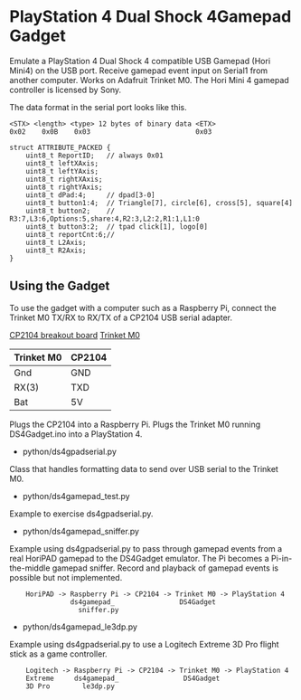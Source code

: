 # PlayStation 4 Dual Shock 4Gamepad Gadget

Emulate a PlayStation 4 Dual Shock 4 compatible USB Gamepad (Hori Mini4) on
the USB port. Receive gamepad event input on Serial1 from another computer.
Works on Adafruit Trinket M0. The Hori Mini 4 gamepad controller is licensed
by Sony.

The data format in the serial port looks like this.

```
<STX> <length> <type> 12 bytes of binary data <ETX>
0x02    0x0B    0x03                          0x03
```

```
struct ATTRIBUTE_PACKED {
    uint8_t	ReportID;   // always 0x01
    uint8_t	leftXAxis;
    uint8_t	leftYAxis;
    uint8_t	rightXAxis;
    uint8_t	rightYAxis;
    uint8_t dPad:4;     // dpad[3-0]
    uint8_t button1:4;  // Triangle[7], circle[6], cross[5], square[4]
    uint8_t button2;    // R3:7,L3:6,Options:5,share:4,R2:3,L2:2,R1:1,L1:0
    uint8_t button3:2;  // tpad click[1], logo[0]
    uint8_t reportCnt:6;//
    uint8_t L2Axis;
    uint8_t R2Axis;
}
```

## Using the Gadget

To use the gadget with a computer such as a Raspberry Pi, connect the Trinket
M0 TX/RX to RX/TX of a CP2104 USB serial adapter.

[CP2104 breakout board](https://www.adafruit.com/product/3309)
[Trinket M0](https://www.adafruit.com/product/3500)

Trinket M0  |CP2104
------------|---------
Gnd         |GND
RX(3)       |TXD
Bat         |5V

Plugs the CP2104 into a Raspberry Pi. Plugs the Trinket M0 running DS4Gadget.ino
into a PlayStation 4.

* python/ds4gpadserial.py

Class that handles formatting data to send over USB serial to the Trinket M0.

* python/ds4gamepad_test.py

Example to exercise ds4gpadserial.py.

* python/ds4gamepad_sniffer.py

Example using ds4gpadserial.py to pass through gamepad events from a real
HoriPAD gamepad to the DS4Gadget emulator. The Pi becomes a Pi-in-the-middle
gamepad sniffer. Record and playback of gamepad events is possible but not
implemented.

```
    HoriPAD -> Raspberry Pi -> CP2104 -> Trinket M0 -> PlayStation 4
               ds4gamepad_                DS4Gadget
                 sniffer.py
```

* python/ds4gamepad_le3dp.py

Example using ds4gpadserial.py to use a Logitech Extreme 3D Pro flight stick
as a game controller.

```
    Logitech -> Raspberry Pi -> CP2104 -> Trinket M0 -> PlayStation 4
    Extreme     ds4gamepad_                DS4Gadget
    3D Pro        le3dp.py
```
